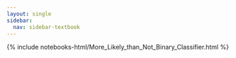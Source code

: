 ```yaml
---
layout: single
sidebar:
  nav: sidebar-textbook
---
```


{% include notebooks-html/More_Likely_than_Not_Binary_Classifier.html %}
